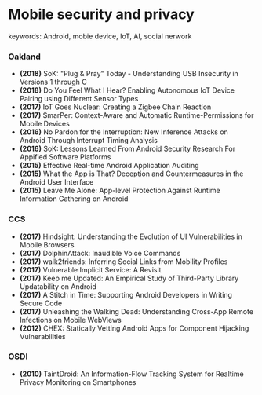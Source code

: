 # Mobile security and privacy

keywords: Android, mobie device, IoT, AI, social nerwork

### Oakland

* **(2018)** SoK: "Plug & Pray" Today - Understanding USB Insecurity in Versions 1 through C
* **(2018)** Do You Feel What I Hear? Enabling Autonomous IoT Device Pairing using Different Sensor Types
* **(2017)** IoT Goes Nuclear: Creating a Zigbee Chain Reaction
* **(2017)** SmarPer: Context-Aware and Automatic Runtime-Permissions for Mobile Devices
* **(2016)** No Pardon for the Interruption: New Inference Attacks on Android Through Interrupt Timing Analysis
* **(2016)** SoK: Lessons Learned From Android Security Research For Appified Software Platforms
* **(2015)** Effective Real-time Android Application Auditing
* **(2015)** What the App is That? Deception and Countermeasures in the Android User Interface
* **(2015)** Leave Me Alone: App-level Protection Against Runtime Information Gathering on Android

### CCS
* **(2017)** Hindsight: Understanding the Evolution of UI Vulnerabilities in Mobile Browsers
* **(2017)** DolphinAttack: Inaudible Voice Commands
* **(2017)** walk2friends: Inferring Social Links from Mobility Profiles
* **(2017)** Vulnerable Implicit Service: A Revisit
* **(2017)** Keep me Updated: An Empirical Study of Third-Party Library Updatability on Android
* **(2017)** A Stitch in Time: Supporting Android Developers in Writing Secure Code
* **(2017)** Unleashing the Walking Dead: Understanding Cross-App Remote Infections on Mobile WebViews
* **(2012)** CHEX: Statically Vetting Android Apps for Component Hijacking Vulnerabilities

### OSDI
* **(2010)** TaintDroid: An Information-Flow Tracking System for Realtime Privacy Monitoring on Smartphones
